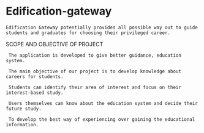 # Edification-gateway
    Edification Gateway potentially provides all possible way out to guide students and graduates for choosing their privileged career. 
   
   <p> SCOPE AND OBJECTIVE OF PROJECT
      
     The application is developed to give better guidance, education system.
     
     The main objective of our project is to develop knowledge about careers for students.
     
     Students can identify their area of interest and focus on their interest-based study.
     
     Users themselves can know about the education system and decide their future study.
     
     To develop the best way of experiencing over gaining the educational information.




